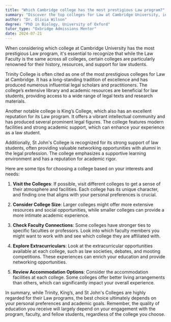 ```yaml
---
title: "Which Cambridge college has the most prestigious Law program?"
summary: "Discover the top colleges for Law at Cambridge University, including Trinity, King’s, and St John's, each offering unique resources and support for students."
author: "Dr. Olivia Wilson"
degree: "PhD in Biology, University of Oxford"
tutor_type: "Oxbridge Admissions Mentor"
date: 2024-07-21
---
```


When considering which college at Cambridge University has the most prestigious Law program, it's essential to recognize that while the Law Faculty is the same across all colleges, certain colleges are particularly renowned for their history, resources, and support for law students. 

Trinity College is often cited as one of the most prestigious colleges for Law at Cambridge. It has a long-standing tradition of excellence and has produced numerous influential legal scholars and practitioners. The college’s extensive library and academic resources are beneficial for law students, providing access to a wide range of legal texts and research materials.

Another notable college is King’s College, which also has an excellent reputation for its Law program. It offers a vibrant intellectual community and has produced several prominent legal figures. The college features modern facilities and strong academic support, which can enhance your experience as a law student.

Additionally, St John's College is recognized for its strong support of law students, often providing valuable networking opportunities with alumni in the legal profession. The college emphasizes a supportive learning environment and has a reputation for academic rigor.

Here are some tips for choosing a college based on your interests and needs:

1. **Visit the Colleges**: If possible, visit different colleges to get a sense of their atmosphere and facilities. Each college has its unique character, and finding one that aligns with your personal preferences is crucial.

2. **Consider College Size**: Larger colleges might offer more extensive resources and social opportunities, while smaller colleges can provide a more intimate academic experience.

3. **Check Faculty Connections**: Some colleges have stronger ties to specific faculties or professors. Look into which faculty members you might want to work with and see which college they are affiliated with.

4. **Explore Extracurriculars**: Look at the extracurricular opportunities available at each college, such as law societies, debates, and mooting competitions. These experiences can enrich your education and provide networking opportunities.

5. **Review Accommodation Options**: Consider the accommodation facilities at each college. Some colleges offer better living arrangements than others, which can significantly impact your overall experience.

In summary, while Trinity, King’s, and St John's Colleges are highly regarded for their Law programs, the best choice ultimately depends on your personal preferences and academic goals. Remember, the quality of education you receive will largely depend on your engagement with the program, faculty, and fellow students, regardless of the college you choose.
    